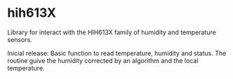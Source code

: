 # hih613X

Library for interact with the HIH613X family of humidity and temperature sensors.

Inicial release: Basic function to read temperature, humidity and status.
The routine guive the humidity corrected by an algorithm and the local temperature.
